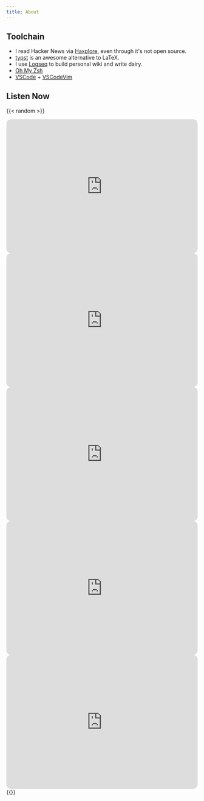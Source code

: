 ```yaml
---
title: About
---
```


## Toolchain

- I read Hacker News via [Haxplore](https://haxplore.com/), even through it's not open source.
- [typst](https://github.com/typst/typst) is an awesome alternative to LaTeX.
- I use [Logseq](https://logseq.com/) to build personal wiki and write dairy.
- [Oh My Zsh](https://ohmyz.sh/)
- [VSCode](https://code.visualstudio.com/) + [VSCodeVim](https://github.com/VSCodeVim/Vim)

## Listen Now

{{< random >}}
<iframe style="border-radius:12px" src="https://open.spotify.com/embed/track/1zejeOnykpCoyVSit6Bwp3?utm_source=generator" width="100%" height="352" frameBorder="0" allowfullscreen="" allow="autoplay; clipboard-write; encrypted-media; fullscreen; picture-in-picture" loading="lazy"></iframe>
<iframe style="border-radius:12px" src="https://open.spotify.com/embed/track/4P9Q0GojKVXpRTJCaL3kyy?utm_source=generator" width="100%" height="352" frameBorder="0" allowfullscreen="" allow="autoplay; clipboard-write; encrypted-media; fullscreen; picture-in-picture" loading="lazy"></iframe>
<iframe style="border-radius:12px" src="https://open.spotify.com/embed/track/00Ga884hbpVvCNyeQdle1U?utm_source=generator" width="100%" height="352" frameBorder="0" allowfullscreen="" allow="autoplay; clipboard-write; encrypted-media; fullscreen; picture-in-picture" loading="lazy"></iframe>
<iframe style="border-radius:12px" src="https://open.spotify.com/embed/track/3wH4eUkJ1rL5xTU8PZZyOy?utm_source=generator" width="100%" height="352" frameBorder="0" allowfullscreen="" allow="autoplay; clipboard-write; encrypted-media; fullscreen; picture-in-picture" loading="lazy"></iframe>
<iframe style="border-radius:12px" src="https://open.spotify.com/embed/track/1w7cgGZR86yWz1pA2puVJD?utm_source=generator" width="100%" height="352" frameBorder="0" allowfullscreen="" allow="autoplay; clipboard-write; encrypted-media; fullscreen; picture-in-picture" loading="lazy"></iframe>
{{</ random >}}
